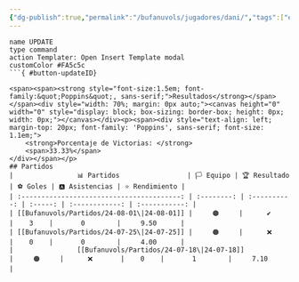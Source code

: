 ```yaml
---
{"dg-publish":true,"permalink":"/bufanuvols/jugadores/dani/","tags":["estadisticas"]}
---
```


```button
name UPDATE
type command
action Templater: Open Insert Template modal
customColor #FA5c5c
```{ #button-updateID}

<span><span><strong style="font-size:1.5em; font-family:&quot;Poppins&quot;, sans-serif;">Resultados</strong></span></span><div style="width: 70%; margin: 0px auto;"><canvas height="0" width="0" style="display: block; box-sizing: border-box; height: 0px; width: 0px;"></canvas></div><p><span><div style="text-align: left; margin-top: 20px; font-family: 'Poppins', sans-serif; font-size: 1.1em;">
	<strong>Porcentaje de Victorias: </strong>
	<span>33.33%</span>
</div></span></p>
## Partidos
|                📊 Partidos                 | 🏳️ Equipo | 🏆 Resultado | ⚽ Goles | 🅰 Asistencias | ⭐ Rendimiento |
| :----------------------------------------: | :--------: | :----------: | :-----: | :------------: | :-----------: |
| [[Bufanuvols/Partidos/24-08-01\|24-08-01]] |     🟠     |      ✔️      |    3    |       0        |     9.50      |
| [[Bufanuvols/Partidos/24-07-25\|24-07-25]] |     🟠     |      ❌       |    0    |       0        |     4.00      |
|                [[Bufanuvols/Partidos/24-07-18\|24-07-18]]                |     🟠     |      ❌       |    0    |       1        |     7.10      |
